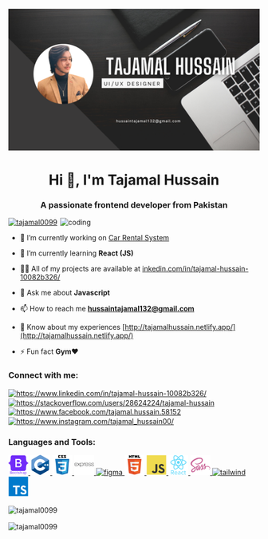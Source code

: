 ![logo](https://github.com/Tajamal0099/Tajamal0099/blob/main/Black%20Modern%20Vlogger%20YouTube%20Banner%20(1).png)
<h1 align="center">Hi 👋, I'm Tajamal Hussain</h1>
<h3 align="center">A passionate frontend developer from Pakistan</h3>
<img align="right" width="400" alt="coding" src="https://user-images.githubusercontent.com/55389276/140866485-8fb1c876-9a8f-4d6a-98dc-08c4981eaf70.gif">
<p align="left"> <a href="https://github.com/ryo-ma/github-profile-trophy"><img src="https://github-profile-trophy.vercel.app/?username=tajamal0099" alt="tajamal0099" /></a> </p>

- 🔭 I’m currently working on [Car Rental System](https://rent-zone.netlify.app/)

- 🌱 I’m currently learning **React (JS)**

- 👨‍💻 All of my projects are available at [inkedin.com/in/tajamal-hussain-10082b326/](inkedin.com/in/tajamal-hussain-10082b326/)

- 💬 Ask me about **Javascript**

- 📫 How to reach me **hussaintajamal132@gmail.com**

- 📄 Know about my experiences [http://tajamalhussain.netlify.app/](http://tajamalhussain.netlify.app/)

- ⚡ Fun fact **Gym❤**

<h3 align="left">Connect with me:</h3>
<p align="left">
<a href="https://linkedin.com/in/https://www.linkedin.com/in/tajamal-hussain-10082b326/" target="blank"><img align="center" src="https://raw.githubusercontent.com/rahuldkjain/github-profile-readme-generator/master/src/images/icons/Social/linked-in-alt.svg" alt="https://www.linkedin.com/in/tajamal-hussain-10082b326/" height="30" width="40" /></a>
<a href="https://stackoverflow.com/users/https://stackoverflow.com/users/28624224/tajamal-hussain" target="blank"><img align="center" src="https://raw.githubusercontent.com/rahuldkjain/github-profile-readme-generator/master/src/images/icons/Social/stack-overflow.svg" alt="https://stackoverflow.com/users/28624224/tajamal-hussain" height="30" width="40" /></a>
<a href="https://fb.com/https://www.facebook.com/tajamal.hussain.58152" target="blank"><img align="center" src="https://raw.githubusercontent.com/rahuldkjain/github-profile-readme-generator/master/src/images/icons/Social/facebook.svg" alt="https://www.facebook.com/tajamal.hussain.58152" height="30" width="40" /></a>
<a href="https://instagram.com/https://www.instagram.com/tajamal_hussain00/" target="blank"><img align="center" src="https://raw.githubusercontent.com/rahuldkjain/github-profile-readme-generator/master/src/images/icons/Social/instagram.svg" alt="https://www.instagram.com/tajamal_hussain00/" height="30" width="40" /></a>
</p>

<h3 align="left">Languages and Tools:</h3>
<p align="left"> <a href="https://getbootstrap.com" target="_blank" rel="noreferrer"> <img src="https://raw.githubusercontent.com/devicons/devicon/master/icons/bootstrap/bootstrap-plain-wordmark.svg" alt="bootstrap" width="40" height="40"/> </a> <a href="https://www.w3schools.com/cpp/" target="_blank" rel="noreferrer"> <img src="https://raw.githubusercontent.com/devicons/devicon/master/icons/cplusplus/cplusplus-original.svg" alt="cplusplus" width="40" height="40"/> </a> <a href="https://www.w3schools.com/css/" target="_blank" rel="noreferrer"> <img src="https://raw.githubusercontent.com/devicons/devicon/master/icons/css3/css3-original-wordmark.svg" alt="css3" width="40" height="40"/> </a> <a href="https://expressjs.com" target="_blank" rel="noreferrer"> <img src="https://raw.githubusercontent.com/devicons/devicon/master/icons/express/express-original-wordmark.svg" alt="express" width="40" height="40"/> </a> <a href="https://www.figma.com/" target="_blank" rel="noreferrer"> <img src="https://www.vectorlogo.zone/logos/figma/figma-icon.svg" alt="figma" width="40" height="40"/> </a> <a href="https://www.w3.org/html/" target="_blank" rel="noreferrer"> <img src="https://raw.githubusercontent.com/devicons/devicon/master/icons/html5/html5-original-wordmark.svg" alt="html5" width="40" height="40"/> </a> <a href="https://developer.mozilla.org/en-US/docs/Web/JavaScript" target="_blank" rel="noreferrer"> <img src="https://raw.githubusercontent.com/devicons/devicon/master/icons/javascript/javascript-original.svg" alt="javascript" width="40" height="40"/> </a> <a href="https://reactjs.org/" target="_blank" rel="noreferrer"> <img src="https://raw.githubusercontent.com/devicons/devicon/master/icons/react/react-original-wordmark.svg" alt="react" width="40" height="40"/> </a> <a href="https://sass-lang.com" target="_blank" rel="noreferrer"> <img src="https://raw.githubusercontent.com/devicons/devicon/master/icons/sass/sass-original.svg" alt="sass" width="40" height="40"/> </a> <a href="https://tailwindcss.com/" target="_blank" rel="noreferrer"> <img src="https://www.vectorlogo.zone/logos/tailwindcss/tailwindcss-icon.svg" alt="tailwind" width="40" height="40"/> </a> <a href="https://www.typescriptlang.org/" target="_blank" rel="noreferrer"> <img src="https://raw.githubusercontent.com/devicons/devicon/master/icons/typescript/typescript-original.svg" alt="typescript" width="40" height="40"/> </a> </p>

<p><img align="center" src="https://github-readme-stats.vercel.app/api/top-langs?username=tajamal0099&show_icons=true&locale=en&layout=compact" alt="tajamal0099" /></p>

<p><img align="center" src="https://github-readme-streak-stats.herokuapp.com/?user=tajamal0099&" alt="tajamal0099" /></p>
